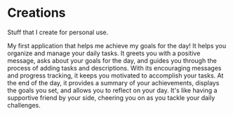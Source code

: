 # Creations
Stuff that I create for personal use.

My first application that helps me achieve my goals for the day!
It helps you organize and manage your daily tasks. It greets you with a positive message, asks about your goals for the day, and guides you through the process of adding tasks and descriptions. With its encouraging messages and progress tracking, it keeps you motivated to accomplish your tasks. At the end of the day, it provides a summary of your achievements, displays the goals you set, and allows you to reflect on your day. It's like having a supportive friend by your side, cheering you on as you tackle your daily challenges.
